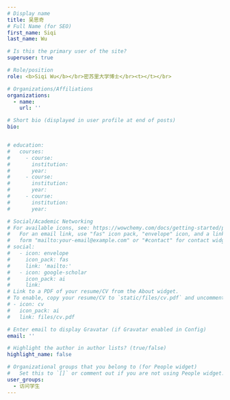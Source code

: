 ```yaml
---
# Display name
title: 吴思奇
# Full Name (for SEO)
first_name: Siqi
last_name: Wu

# Is this the primary user of the site?
superuser: true

# Role/position
role: <b>Siqi Wu</b></br>密苏里大学博士</br><t></t></br>

# Organizations/Affiliations
organizations:
  - name:  
    url: ''

# Short bio (displayed in user profile at end of posts)
bio:


# education:
#   courses:
#     - course: 
#       institution: 
#       year: 
#     - course: 
#       institution: 
#       year: 
#     - course: 
#       institution: 
#       year: 

# Social/Academic Networking
# For available icons, see: https://wowchemy.com/docs/getting-started/page-builder/#icons
#   For an email link, use "fas" icon pack, "envelope" icon, and a link in the
#   form "mailto:your-email@example.com" or "#contact" for contact widget.
# social:
#   - icon: envelope
#     icon_pack: fas
#     link: 'mailto:'
#   - icon: google-scholar
#     icon_pack: ai
#     link: 
# Link to a PDF of your resume/CV from the About widget.
# To enable, copy your resume/CV to `static/files/cv.pdf` and uncomment the lines below.
# - icon: cv
#   icon_pack: ai
#   link: files/cv.pdf

# Enter email to display Gravatar (if Gravatar enabled in Config)
email: ''

# Highlight the author in author lists? (true/false)
highlight_name: false

# Organizational groups that you belong to (for People widget)
#   Set this to `[]` or comment out if you are not using People widget.
user_groups:
  - 访问学生
---
```


<!-- text

### **研究方向**
* 

### **工作经历**
* 

### **个人荣誉**
* 

### **个人活动**
* 

### **项目**
* 

### **论文**
*	 -->